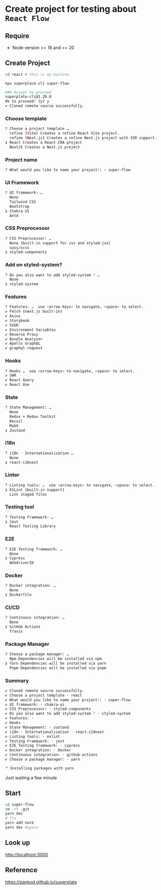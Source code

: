 # Create project for testing about `React Flow`

## Require
- Node version >= 18 and <= 20

## Create Project
```bash
cd react # this is my machine
```
```bash
npx superplace-cli super-flow

### Accept to proceed
superplate-cli@1.20.0
Ok to proceed? (y) y
✔ Cloned remote source successfully.
```

### Choose template
```bash
? Choose a project template …
  refine (Vite) Creates a refine React Vite project.
  refine (Next.js) Creates a refine Next.js project with SSR support.
❯ React Creates a React CRA project
  NextJS Creates a Next.js project
```

### Project name
```bash
? What would you like to name your project?: › super-flow
```

### UI Framework
```bash
? UI framework: …
  None
  Tailwind CSS
  Bootstrap
❯ Chakra UI
  Antd
```

### CSS Preprocessor
```bash
? CSS Preprocessor: …
  None (built-in support for css and styled-jsx)
  sass/scss
❯ styled-components
```

### Add on styled-system?
```bash
? Do you also want to add styled-system ? …
  None
❯ styled-system
```

### Features
```bash
? Features: …  use <arrow-keys> to navigate, <space> to select.
✔ Fetch (next.js built-in)
✔ Axios
✔ Storybook
✔ SVGR
✔ Environment Variables
✔ Reverse Proxy
✔ Bundle Analyzer
✔ Apollo GraphQL
✔ graphql-request
```

### Hooks
```bash
? Hooks …  use <arrow-keys> to navigate, <space> to select.
✔ SWR
✔ React Query
✔ React Use
```

### State
```bash
? State Management: …
  None
  Redux + Redux Toolkit
  Recoil
  MobX
❯ Zustand
```

### i18n
```bash
? i18n - Internationalization …
  None
❯ react-i18next
```

### Linter
```bash
? Linting tools: …  use <arrow-keys> to navigate, <space> to select.
❯ ESLint (built-in support)
  Lint staged files
```

### Testing tool
```bash
? Testing Framework: …
❯ Jest
  React Testing Library
```

### E2E
```bash
? E2E Testing framework: …
  None
❯ Cypress
  WebdriverIO
```

### Docker
```bash
? Docker integration: …
  None
❯ Dockerfile
```

### CI/CD
```bash
? Continuous integration: …
  None
❯ GitHub Actions
  Travis
```

### Package Manager
```bash
? Choose a package manager: …
  Npm Dependencies will be installed via npm
❯ Yarn Dependencies will be installed via yarn
  Pnpm Dependencies will be installed via pnpm
```

### Summary
```bash
✔ Cloned remote source successfully.
✔ Choose a project template · react
✔ What would you like to name your project?: · super-flow
✔ UI framework: · chakra-ui
✔ CSS Preprocessor: · styled-components
✔ Do you also want to add styled-system ? · styled-system
✔ Features: ·
✔ Hooks ·
✔ State Management: · zustand
✔ i18n - Internationalization · react-i18next
✔ Linting tools: · eslint
✔ Testing Framework: · jest
✔ E2E Testing framework: · cypress
✔ Docker integration: · Docker
✔ Continuous integration: · github-actions
✔ Choose a package manager: · yarn

⠙ Installing packages with yarn
```

Just waiting a few minute

## Start
```bash
cd super-flow
rm -rf .git
yarn dev
# fix
yarn add nock
yarn dev #again
```

## Look up
<http://localhost:3000>

## Reference
<https://pankod.github.io/superplate>